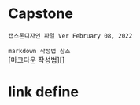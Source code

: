 # Capstone

` 캡스톤디자인 파일 Ver February 08, 2022 `

`markdown 작성법 참조`
<br>
[마크다운 작성법][]

# link define
[마크다운 작성]: https://velog.io/@yuuuye/velog-%EB%A7%88%ED%81%AC%EB%8B%A4%EC%9A%B4MarkDown-%EC%9E%91%EC%84%B1%EB%B2%95
